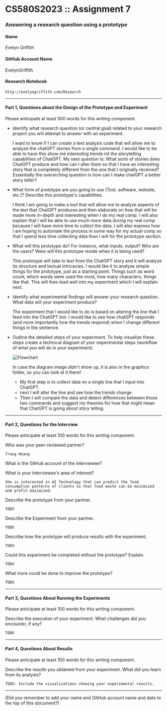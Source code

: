 # CS580S2023 :: Assignment 7

### Answering a research question using a prototype

#### Name

Evelyn Griffith

#### GitHub Account Name

EvelynGriffith

#### Research Notebook

`http://evelyngriffith.com/Research`

---

#### Part 1, Questions about the Design of the Prototype and Experiment

Please anticipate at least 500 words for this writing component.

 + Identify what research question (or central goal) related to your research project you will attempt to answer with an experiment.

    I want to know if I can create a text analysis code that will allow me to analyze the chatGPT stories from a single command. I would like to be able to have this show me interesting trends int the storytelling capabilities of ChatGPT. My next question is: What sorts of stories does ChatGPT produce and how can I alter them so that I have an interesting story that is completely different from the one that I originally received? Essentially the overarching question is how can I make chatGPT a better story teller?

+ What form of prototype are you going to use (Tool, software, website, etc.)? Describe this prototype's capabilities.

    I think I am going to make a tool that will allow me to analyze aspects of the text that ChatGPT produces and then elaborate on how that will be made more in-depth and interesting when I do my real comp. I will also explain that I will be able to use much more data during my real comp because I will have more time to collect the data. I will also express how I am hoping to automate the process in some way for my actual comp so that I spend less time collecting data than I will for the prototype section.

+ What will this prototype do? For instance, what inputs, output? Who are the users? Were will this prototype reside when it is being used?

    This prototype will take in text from the ChatGPT story and it will analyze its structure and textual intricacies. I would like it to analyze simple things for the prototype, just as a starting point. Things such as word count, which words were used the most, how many characters, things like that. This will then lead well into my experiment which I will explain next.

+ Identify what experimental findings will answer your research question. What data will your experiment produce?

    The experiment that I would like to do is based on altering the line that I feed into the ChatGPT bot. I would like to see how chatGPT responds (and more importantly how the trends respond) when I change different things in the sentence.

+ Outline the detailed steps of your experiment. To help visualize these steps create a technical diagram of your experimental steps (workflow of what you will do in your experiment).

    ![Flowchart](graphics/flowchart.png)
    
    In case the diagram image didn't show up, it is also in the graphics folder, so you can look at it there!

    - My first step is to collect data on a single line that I input into ChatGPT. 
    - next I will alter the line and see how the trends change
    - Then I will compare the data and detect differences between those two commands and suggest my theories for how that might mean that ChatGPT is going about story telling.
---

#### Part 2, Questions for the Interview

Please anticipate at least 100 words for this writing component.

Who was your peer-reviewed partner?

    Trang Hoang

What is the GitHub account of the interviewee?

    

What is your interviewee's area of interest?

    She is interested in AI Technology that can predict the food consumption patterns of clients so that food waste can be minimized and profit maximized.

Describe the prototype from your partner.

    TODO

Describe the Experiment from your partner.

    TODO

Describe how the prototype will produce results with the experiment. 

    TODO

Could this experiment be completed without the prototype? Explain.

    TODO

What more could be done to improve the prototype?

    TODO

---

#### Part 3, Questions About Running the Experiments

Please anticipate at least 100 words for this writing component.

Describe the execution of your experiment. What challenges did you encounter, if any?

    TODO

---

#### Part 4, Questions About Results

Please anticipate at least 100 words for this writing component.

Describe the results you obtained from your experiment. What did you learn from its analysis?

    TODO: Include the visualizations showing your experimental results.

---

(Did you remember to add your name and GitHub account name and date to the top of this document?)
